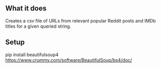 
## What it does
Creates a csv file of URLs from relevant popular Reddit posts and IMDb titles for a given queried string.

## Setup
pip install beautifulsoup4
https://www.crummy.com/software/BeautifulSoup/bs4/doc/

